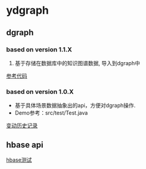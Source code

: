 # ydgraph

## dgraph ##

### based on version 1.1.X

1. 基于存储在数据库中的知识图谱数据, 导入到dgraph中

[参考代码](https://github.com/shanghai-Jerry/ydgraph/blob/master/src/main/java/com/higgs/dgraph/kb_system/REDAME.MD)

### based on version 1.0.X

* 基于具体场景数据抽象出的api，方便对dgraph操作.
* Demo参考：src/test/Test.java

[变动历史记录](https://github.com/shanghai-Jerry/ydgraph/blob/master/src/main/java/com/higgs/dgraph/CHANGELOG.md)

## hbase api

[hbase测试](https://github.com/shanghai-Jerry/ydgraph/tree/master/src/main/java/com/higgs/hbase/REDAME.MD)

